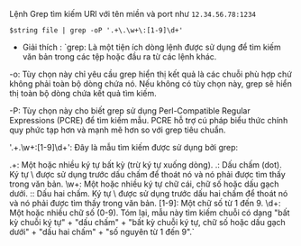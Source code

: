 Lệnh Grep tìm kiếm URl với tên miền và port như `12.34.56.78:1234`

```
$string file | grep -oP '.+\.\w+\:[1-9]\d+'
```

* Giải thích :
`grep: Là một tiện ích dòng lệnh được sử dụng để tìm kiếm văn bản trong các tệp hoặc đầu ra từ các lệnh khác.

-o: Tùy chọn này chỉ yêu cầu grep hiển thị kết quả là các chuỗi phù hợp chứ không phải toàn bộ dòng chứa nó. Nếu không có tùy chọn này, grep sẽ hiển thị toàn bộ dòng chứa kết quả tìm kiếm.

-P: Tùy chọn này cho biết grep sử dụng Perl-Compatible Regular Expressions (PCRE) để tìm kiếm mẫu. PCRE hỗ trợ cú pháp biểu thức chính quy phức tạp hơn và mạnh mẽ hơn so với grep tiêu chuẩn.

'.+\.\w+\:[1-9]\d+': Đây là mẫu tìm kiếm được sử dụng bởi grep:

.+: Một hoặc nhiều ký tự bất kỳ (trừ ký tự xuống dòng).
\.: Dấu chấm (dot). Ký tự \ được sử dụng trước dấu chấm để thoát nó và nó phải được tìm thấy trong văn bản.
\w+: Một hoặc nhiều ký tự chữ cái, chữ số hoặc dấu gạch dưới.
\:: Dấu hai chấm. Ký tự \ được sử dụng trước dấu hai chấm để thoát nó và nó phải được tìm thấy trong văn bản.
[1-9]: Một chữ số từ 1 đến 9.
\d+: Một hoặc nhiều chữ số (0-9).
Tóm lại, mẫu này tìm kiếm chuỗi có dạng "bất kỳ chuỗi ký tự" + "dấu chấm" + "bất kỳ chuỗi ký tự, chữ số hoặc dấu gạch dưới" + "dấu hai chấm" + "số nguyên từ 1 đến 9".`
